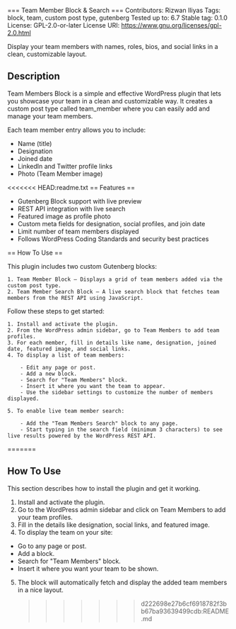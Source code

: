 === Team Member Block & Search ===
Contributors: Rizwan Iliyas
Tags: block, team, custom post type, gutenberg
Tested up to: 6.7
Stable tag: 0.1.0
License: GPL-2.0-or-later
License URI: https://www.gnu.org/licenses/gpl-2.0.html

Display your team members with names, roles, bios, and social links in a clean, customizable layout.

## Description

Team Members Block is a simple and effective WordPress plugin that lets you showcase your team in a clean and customizable way.
It creates a custom post type called team_member where you can easily add and manage your team members.

Each team member entry allows you to include:

- Name (title)
- Designation
- Joined date
- LinkedIn and Twitter profile links
- Photo (Team Member image)

<<<<<<< HEAD:readme.txt
== Features ==

- Gutenberg Block support with live preview
- REST API integration with live search
- Featured image as profile photo
- Custom meta fields for designation, social profiles, and join date
- Limit number of team members displayed
- Follows WordPress Coding Standards and security best practices

== How To Use ==

This plugin includes two custom Gutenberg blocks:

    1. Team Member Block – Displays a grid of team members added via the custom post type.
    2. Team Member Search Block – A live search block that fetches team members from the REST API using JavaScript.

Follow these steps to get started:

    1. Install and activate the plugin.
    2. From the WordPress admin sidebar, go to Team Members to add team profiles.
    3. For each member, fill in details like name, designation, joined date, featured image, and social links.
    4. To display a list of team members:

        - Edit any page or post.
        - Add a new block.
        - Search for "Team Members" block.
        - Insert it where you want the team to appear.
        - Use the sidebar settings to customize the number of members displayed.

    5. To enable live team member search:

        - Add the "Team Members Search" block to any page.
        - Start typing in the search field (minimum 3 characters) to see live results powered by the WordPress REST API.

=======

## How To Use

This section describes how to install the plugin and get it working.

1. Install and activate the plugin.
2. Go to the WordPress admin sidebar and click on Team Members to add your team profiles.
3. Fill in the details like designation, social links, and featured image.
4. To display the team on your site:

- Go to any page or post.
- Add a block.
- Search for "Team Members" block.
- Insert it where you want your team to be shown.

5. The block will automatically fetch and display the added team members in a nice layout.
   > > > > > > > d222698e27b6cf6918782f3bb67ba93639499cdb:README.md
